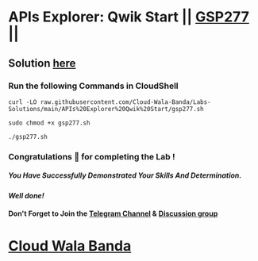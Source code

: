 # APIs Explorer: Qwik Start || [GSP277](https://www.cloudskillsboost.google/focuses/2457?parent=catalog) ||

## Solution [here](https://youtu.be/4kJytzborPk)

### Run the following Commands in CloudShell

```
curl -LO raw.githubusercontent.com/Cloud-Wala-Banda/Labs-Solutions/main/APIs%20Explorer%20Qwik%20Start/gsp277.sh

sudo chmod +x gsp277.sh

./gsp277.sh
```

### Congratulations 🎉 for completing the Lab !

##### *You Have Successfully Demonstrated Your Skills And Determination.*

#### *Well done!*

#### Don't Forget to Join the [Telegram Channel](https://t.me/cloudwalabanda) & [Discussion group](https://t.me/cloudwalabandachats)

# [Cloud Wala Banda](https://www.youtube.com/@cloudwalabanda)
